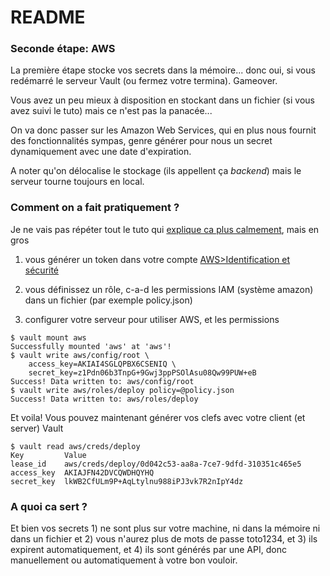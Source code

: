# README #

### Seconde étape: AWS ###

La première étape stocke vos secrets dans la mémoire... donc oui, si vous redémarré le serveur Vault (ou fermez votre termina). Gameover.

Vous avez un peu mieux à disposition en stockant dans un fichier (si vous avez suivi le tuto) mais ce n'est pas la panacée...

On va donc passer sur les Amazon Web Services, qui en plus nous fournit des fonctionnalités sympas, genre générer pour nous un secret dynamiquement avec une date d'expiration.

A noter qu'on délocalise le stockage (ils appellent ça *backend*) mais le serveur tourne toujours en local.

### Comment on a fait pratiquement ? ###

Je ne vais pas répéter tout le tuto qui [explique ca plus calmement](https://www.vaultproject.io/intro/getting-started/dynamic-secrets.html), mais en gros

1. vous générer un token dans votre compte [AWS>Identification et sécurité](https://console.aws.amazon.com/iam/home#/security_credential)

2. vous définissez un rôle, c-a-d les permissions IAM (système amazon) dans un fichier (par exemple policy.json)

3. configurer votre serveur pour utiliser AWS, et les permissions

```
$ vault mount aws
Successfully mounted 'aws' at 'aws'!
$ vault write aws/config/root \
    access_key=AKIAI4SGLQPBX6CSENIQ \
    secret_key=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
Success! Data written to: aws/config/root
$ vault write aws/roles/deploy policy=@policy.json
Success! Data written to: aws/roles/deploy
```

Et voila! Vous pouvez maintenant générer vos clefs avec votre client (et server) Vault

```
$ vault read aws/creds/deploy
Key         Value
lease_id    aws/creds/deploy/0d042c53-aa8a-7ce7-9dfd-310351c465e5
access_key  AKIAJFN42DVCQWDHQYHQ
secret_key  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
```

### A quoi ca sert ? ###

Et bien vos secrets 1) ne sont plus sur votre machine, ni dans la mémoire ni dans un fichier et 2) vous n'aurez plus de mots de passe toto1234, et 3) ils expirent automatiquement, et 4) ils sont générés par une API, donc manuellement ou automatiquement à votre bon vouloir.

